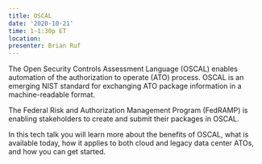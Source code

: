 ```yaml
---
title: OSCAL
date: '2020-10-21'
time: 1-1:30p ET
location:
presenter: Brian Ruf
---
```


The Open Security Controls Assessment Language (OSCAL) enables automation of the authorization to operate (ATO) process. OSCAL is an emerging NIST standard for exchanging ATO package information in a machine-readable format.

The Federal Risk and Authorization Management Program (FedRAMP) is enabling stakeholders to create and submit their packages in OSCAL.

In this tech talk you will learn more about the benefits of OSCAL, what is available today, how it applies to both cloud and legacy data center ATOs, and how you can get started.
